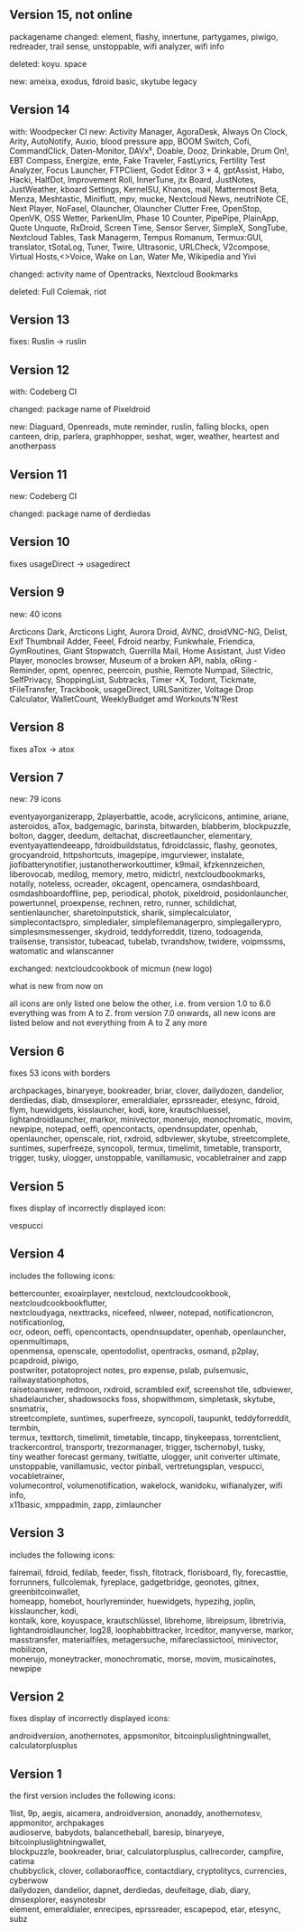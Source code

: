 ## Version 15, not online

packagename changed: element, flashy, innertune, partygames, piwigo, redreader, trail sense, unstoppable, wifi analyzer, wifi info

deleted: koyu. space

new: ameixa, exodus, fdroid basic, skytube legacy

## Version 14

with: Woodpecker CI
new: Activity Manager, AgoraDesk, Always On Clock, Arity, AutoNotify, Auxio, blood pressure app, BOOM Switch, Cofi, 
CommandClick, Daten-Monitor, DAVx⁵, Doable, Dooz, Drinkable, Drum On!, EBT Compass, Energize, ente, Fake Traveler, 
FastLyrics, Fertility Test Analyzer, Focus Launcher, FTPClient, Godot Editor 3 + 4, gptAssist, Habo, Hacki, HalfDot, 
Improvement Roll, InnerTune, jtx Board, JustNotes, JustWeather, kboard Settings, KernelSU, Khanos, mail, Mattermost Beta, Menza, Meshtastic, Miniflutt, mpv, mucke, Nextcloud News, neutriNote CE, Next Player, NoFasel, Olauncher, Olauncher Clutter Free, OpenStop, OpenVK, OSS Wetter, ParkenUlm, Phase 10 Counter, PipePipe, PlainApp, Quote Unquote, RxDroid, Screen Time, Sensor Server, SimpleX, SongTube, Nextcloud Tables, Task Managerm, Tempus Romanum, Termux:GUI, translator, tSotaLog, Tuner, Twire, Ultrasonic, URLCheck, V2compose, Virtual Hosts,<>Voice, Wake on Lan, Water Me, Wikipedia and Yivi

changed: activity name of Opentracks, Nextcloud Bookmarks

deleted: Full Colemak, riot

## Version 13

fixes: Ruslin -> ruslin

## Version 12

with: Codeberg CI

changed: package name of Pixeldroid

new: Diaguard, Openreads, mute reminder, ruslin, falling blocks, open canteen, drip, parlera, graphhopper, seshat, wger, weather, heartest and anotherpass

## Version 11

new: Codeberg CI

changed: package name of derdiedas

## Version 10

fixes usageDirect -> usagedirect

## Version 9

new: 40 icons<br>

Arcticons Dark, Arcticons Light, Aurora Droid, AVNC, droidVNC-NG,  Delist, Exif Thumbnail Adder,
Feeel, Fdroid nearby, Funkwhale, Friendica, GymRoutines, Giant Stopwatch,  Guerrilla Mail, 
Home Assistant,  Just Video Player, monocles browser, Museum of a broken API, nabla, 
oRing - Reminder, opmt, openrec, peercoin, pushie, Remote Numpad, Silectric, SelfPrivacy,
ShoppingList, Subtracks, Timer +X, Todont, Tickmate, tFileTransfer, Trackbook, usageDirect,
URLSanitizer, Voltage Drop Calculator, WalletCount, WeeklyBudget amd Workouts'N'Rest

## Version 8

fixes aTox -> atox

## Version 7

new: 79 icons<br>

eventyayorganizerapp, 2playerbattle, acode, acrylicicons, antimine, ariane, asteroidos, aTox, badgemagic, barinsta, bitwarden, blabberim, blockpuzzle, bolton, dagger, deedum, deltachat, discreetlauncher, elementary, eventyayattendeeapp, fdroidbuildstatus, fdroidclassic, flashy, geonotes, grocyandroid, httpshortcuts, imagepipe, imgurviewer, instalate, jiofibatterynotifier, justanotherworkouttimer, k9mail, kfzkennzeichen, liberovocab, medilog, memory, metro, midictrl, nextcloudbookmarks, notally, noteless, ocreader, okcagent, opencamera, osmdashboard, osmdashboardoffline, pep, periodical, photok, pixeldroid, posidonlauncher, powertunnel, proexpense, rechnen, retro, runner, schildichat, sentienlauncher, sharetoinputstick, sharik, simplecalculator, simplecontactspro, simpledialer, simplefilemanagerpro, simplegallerypro, simplesmsmessenger, skydroid, teddyforreddit, tizeno, todoagenda, trailsense, transistor, tubeacad, tubelab, tvrandshow, twidere, voipmssms, watomatic and wlanscanner<br>

exchanged: nextcloudcookbook of micmun (new logo)<br>

what is new from now on<br>

all icons are only listed one below the other, i.e. from version 1.0 to 6.0 everything was from A to Z. from version 7.0 onwards, all new icons are listed below and not everything from A to Z any more<br>

## Version 6

fixes 53 icons with borders<br>

archpackages, binaryeye, bookreader, briar, clover, dailydozen, dandelior, derdiedas, diab, dmsexplorer, emeraldialer, eprssreader, etesync, fdroid, flym, huewidgets, kisslauncher, kodi, kore, krautschluessel, lightandroidlauncher, markor, minivector, monerujo, monochromatic, movim, newpipe, notepad, oeffi, opencontacts, opendnsupdater, openhab, openlauncher, openscale, riot, rxdroid, sdbviewer, skytube, streetcomplete, suntimes, superfreeze, syncopoli, termux, timelimit, timetable, transportr, trigger, tusky, ulogger, unstoppable, vanillamusic, vocabletrainer and zapp<br>

## Version 5

fixes display of incorrectly displayed icon:<br>

vespucci<br> 

## Version 4

includes the following icons:<br>

bettercounter, exoairplayer, nextcloud, nextcloudcookbook, nextcloudcookbookflutter,<br> nextcloudyaga, nexttracks, nicefeed, nlweer, notepad, notificationcron, notificationlog, <br>
ocr, odeon, oeffi, opencontacts, opendnsupdater, openhab, openlauncher, openmultimaps, <br>
openmensa, openscale, opentodolist, opentracks, osmand, p2play, pcapdroid, piwigo, <br>
postwriter, potatoproject notes, pro expense, pslab, pulsemusic, railwaystationphotos,<br> raisetoanswer, redmoon, rxdroid, scrambled exif, screenshot tile, sdbviewer, <br>
shadelauncher, shadowsocks foss, shopwithmom, simpletask, skytube, snsmatrix, <br>
streetcomplete, suntimes, superfreeze, syncopoli, taupunkt, teddyforreddit, termbin, <br>
termux, texttorch, timelimit, timetable, tincapp, tinykeepass, torrentclient, <br>
trackercontrol, transportr, trezormanager, trigger, tschernobyl, tusky, <br>
tiny weather forecast germany, twitlatte, ulogger, unit converter ultimate, <br>
unstoppable, vanillamusic, vector pinball, vertretungsplan, vespucci, vocabletrainer,<br> volumecontrol, volumenotification, wakelock, wanidoku, wifianalyzer, wifi info,<br> 
x11basic, xmppadmin, zapp, zimlauncher<br>

## Version 3

includes the following icons:<br>

fairemail, fdroid, fedilab, feeder, fissh, fitotrack, florisboard, fly, forecasttie, <br>
forrunners, fullcolemak, fyreplace, gadgetbridge, geonotes, gitnex, greenbitcoinwallet, <br>
homeapp, homebot, hourlyreminder, huewidgets, hypezihg, joplin, kisslauncher, kodi, <br>
kontalk, kore, koyuspace, krautschlüssel, librehome, libreipsum, libretrivia,<br> lightandroidlauncher, log28, loophabbittracker, lrceditor, manyverse, markor,<br> 
masstransfer, materialfiles, metagersuche, mifareclassictool, minivector, mobilizon,<br> 
monerujo, moneytracker, monochromatic, morse, movim, musicalnotes, newpipe<br>

## Version 2

fixes display of incorrectly displayed icons:<br>

androidversion, anothernotes, appsmonitor, bitcoinpluslightningwallet, calculatorplusplus<br> 

## Version 1

the first version includes the following icons:<br>

1list, 9p, aegis, aicamera, androidversion, anonaddy, anothernotesv, appmonitor, archpakages<br> audioserve, babydots, balancetheball, baresip, binaryeye, bitcoinpluslightningwallet,<br> 
blockpuzzle, bookreader, briar, calculatorplusplus, callrecorder, campfire, catima<br> 
chubbyclick, clover, collaboraoffice, contactdiary, cryptolitycs, currencies, cyberwow<br> dailydozen, dandelior, dapnet, derdiedas, deufeitage, diab, diary, dmsexplorer, easynotesbr<br>
element, emeraldialer, enrecipes, eprssreader, escapepod, etar, etesync, subz<br>